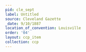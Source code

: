 ```yaml
---
pid: cle_sept
label: Untitled
source: Cleveland Gazette
_date: 9/10/1887
location_of_convention: Louisville
order: '04'
layout: ccp_item
collection: ccp
---
```

